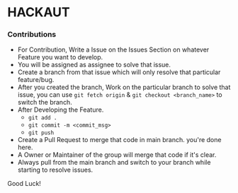 # HACKAUT

### Contributions

- For Contribution, Write a Issue on the Issues Section on whatever Feature you want to develop.
- You will be assigned as assignee to solve that issue.
- Create a branch from that issue which will only resolve that particular feature/bug.
- After you created the branch, Work on the particular branch to solve that issue, you can use ```git fetch origin``` & ```git checkout <branch_name>``` to switch the branch.
- After Developing the Feature.
  - ```git add .```
  - ```git commit -m <commit_msg>```
  - ```git push```
- Create a Pull Request to merge that code in main branch. you're done here.
- A Owner or Maintainer of the group will merge that code if it's clear.
- Always pull from the main branch and switch to your branch while starting to resolve issues.

Good Luck!

